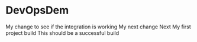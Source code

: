 # DevOpsDem
My change to see if the integration is working
My next change
Next
My first project build
This should be a successful build
